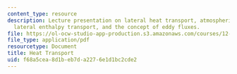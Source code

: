 ```yaml
---
content_type: resource
description: Lecture presentation on lateral heat transport, atmospheric heat transport,
  lateral enthalpy transport, and the concept of eddy fluxes.
file: https://ol-ocw-studio-app-production.s3.amazonaws.com/courses/12-842-climate-physics-and-chemistry-fall-2008/f68a5cea8d1beb7da2276e1d1bc2cde2_part3_lec5.pdf
file_type: application/pdf
resourcetype: Document
title: Heat Transport
uid: f68a5cea-8d1b-eb7d-a227-6e1d1bc2cde2
---
```

